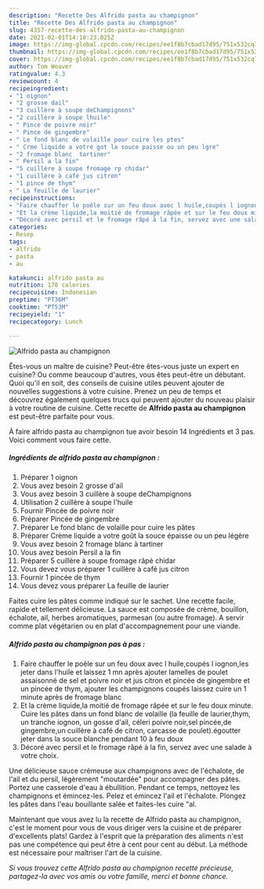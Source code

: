 ```yaml
---
description: "Recette Des Alfrido pasta au champignon"
title: "Recette Des Alfrido pasta au champignon"
slug: 4357-recette-des-alfrido-pasta-au-champignon
date: 2021-02-01T14:18:23.025Z
image: https://img-global.cpcdn.com/recipes/ee1f8b7cbad17d95/751x532cq70/alfrido-pasta-au-champignon-photo-principale-de-la-recette.jpg
thumbnail: https://img-global.cpcdn.com/recipes/ee1f8b7cbad17d95/751x532cq70/alfrido-pasta-au-champignon-photo-principale-de-la-recette.jpg
cover: https://img-global.cpcdn.com/recipes/ee1f8b7cbad17d95/751x532cq70/alfrido-pasta-au-champignon-photo-principale-de-la-recette.jpg
author: Tom Weaver
ratingvalue: 4.3
reviewcount: 4
recipeingredient:
- "1 oignon"
- "2 grosse dail"
- "3 cuillère à soupe deChampignons"
- "2 cuillère à soupe lhuile"
- " Pince de poivre noir"
- " Pince de gingembre"
- " Le fond blanc de volaille pour cuire les ptes"
- " Crme liquide a votre got la souce paisse ou un peu lgre"
- "2 fromage blanc  tartiner"
- " Persil a la fin"
- "5 cuillère à soupe fromage rp chidar"
- "1 cuillère à café jus citron"
- "1 pince de thym"
- " La feuille de laurier"
recipeinstructions:
- "Faire chauffer le poêle sur un feu doux avec l huile,coupés l iognon,les jeter dans l&#39;huile et laissez 1 mn après ajouter lamelles de poulet assaisonné de sel et poivre noir et jus citron et pincée de gingembre et un pincée de thym, ajouter les champignons coupés laissez cuire un 1 minute après de fromage blanc"
- "Et la crème liquide,la moitié de fromage râpée et sur le feu doux minute. Cuire les pâtes dans un fond blanc de volaille (la feuille de laurier,thym, un tranche iognon, un gosse d&#39;ail, céleri poivre noir,sel pincée,de gingembre,un cuillère à café de citron, carcasse de poulet).égoutter jeter dans la souce blanche pendant 10 à feu doux"
- "Décoré avec persil et le fromage râpé à la fin, servez avec une salade à votre choix."
categories:
- Resep
tags:
- alfrido
- pasta
- au

katakunci: alfrido pasta au 
nutrition: 178 calories
recipecuisine: Indonesian
preptime: "PT36M"
cooktime: "PT53M"
recipeyield: "1"
recipecategory: Lunch

---
```



![Alfrido pasta au champignon](https://img-global.cpcdn.com/recipes/ee1f8b7cbad17d95/751x532cq70/alfrido-pasta-au-champignon-photo-principale-de-la-recette.jpg)

Êtes-vous un maître de cuisine? Peut-être êtes-vous juste un expert en cuisine? Ou comme beaucoup d'autres, vous êtes peut-être un débutant. Quoi qu'il en soit, des conseils de cuisine utiles peuvent ajouter de nouvelles suggestions à votre cuisine. Prenez un peu de temps et découvrez également quelques trucs qui peuvent ajouter du nouveau plaisir à votre routine de cuisine. Cette recette de <strong> Alfrido pasta au champignon </strong> est peut-être parfaite pour vous.

<!--inarticleads1-->

À faire alfrido pasta au champignon tue avoir besoin 14 Ingrédients et 3 pas. Voici comment vous faire cette.

##### Ingrédients de alfrido pasta au champignon :

1. Préparer 1 oignon
1. Vous avez besoin 2 grosse d&#39;ail
1. Vous avez besoin 3 cuillère à soupe deChampignons
1. Utilisation 2 cuillère à soupe l&#39;huile
1. Fournir  Pincée de poivre noir
1. Préparer  Pincée de gingembre
1. Préparer  Le fond blanc de volaille pour cuire les pâtes
1. Préparer  Crème liquide a votre goût la souce épaisse ou un peu légère
1. Vous avez besoin 2 fromage blanc à tartiner
1. Vous avez besoin  Persil a la fin
1. Préparer 5 cuillère à soupe fromage râpé chidar
1. Vous devez vous préparer 1 cuillère à café jus citron
1. Fournir 1 pincée de thym
1. Vous devez vous préparer  La feuille de laurier


Faites cuire les pâtes comme indiqué sur le sachet. Une recette facile, rapide et tellement délicieuse. La sauce est composée de crème, bouillon, échalote, ail, herbes aromatiques, parmesan (ou autre fromage). A servir comme plat végétarien ou en plat d&#39;accompagnement pour une viande. 

<!--inarticleads2-->

##### Alfrido pasta au champignon pas à pas :

1. Faire chauffer le poêle sur un feu doux avec l huile,coupés l iognon,les jeter dans l&#39;huile et laissez 1 mn après ajouter lamelles de poulet assaisonné de sel et poivre noir et jus citron et pincée de gingembre et un pincée de thym, ajouter les champignons coupés laissez cuire un 1 minute après de fromage blanc
1. Et la crème liquide,la moitié de fromage râpée et sur le feu doux minute. Cuire les pâtes dans un fond blanc de volaille (la feuille de laurier,thym, un tranche iognon, un gosse d&#39;ail, céleri poivre noir,sel pincée,de gingembre,un cuillère à café de citron, carcasse de poulet).égoutter jeter dans la souce blanche pendant 10 à feu doux
1. Décoré avec persil et le fromage râpé à la fin, servez avec une salade à votre choix.


Une délicieuse sauce crémeuse aux champignons avec de l&#39;échalote, de l&#39;ail et du persil, légèrement &#34;moutardée&#34; pour accompagner des pâtes. Portez une casserole d&#39;eau à ébullition. Pendant ce temps, nettoyez les champignons et émincez-les. Pelez et émincez l&#39;ail et l&#39;échalote. Plongez les pâtes dans l&#39;eau bouillante salée et faites-les cuire &#34;al. 

<!--inarticleads1-->

<p>
Maintenant que vous avez lu la recette de Alfrido pasta au champignon, c'est le moment pour vous de vous diriger vers la cuisine et de préparer d'excellents plats! Gardez à l'esprit que la préparation des aliments n'est pas une compétence qui peut être à cent pour cent au début. La méthode est nécessaire pour maîtriser l'art de la cuisine.
</p>

<p>
<i>Si vous trouvez cette Alfrido pasta au champignon recette précieuse, partagez-la avec vos amis ou votre famille, merci et bonne chance.</i>
</p>
